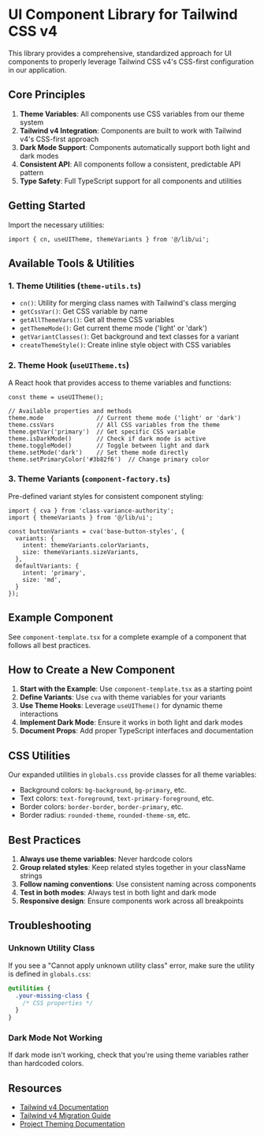 # UI Component Library for Tailwind CSS v4

This library provides a comprehensive, standardized approach for UI components to properly leverage Tailwind CSS v4's CSS-first configuration in our application.

## Core Principles

1. **Theme Variables**: All components use CSS variables from our theme system
2. **Tailwind v4 Integration**: Components are built to work with Tailwind v4's CSS-first approach
3. **Dark Mode Support**: Components automatically support both light and dark modes
4. **Consistent API**: All components follow a consistent, predictable API pattern
5. **Type Safety**: Full TypeScript support for all components and utilities

## Getting Started

Import the necessary utilities:

```tsx
import { cn, useUITheme, themeVariants } from '@/lib/ui';
```

## Available Tools & Utilities

### 1. Theme Utilities (`theme-utils.ts`)

- `cn()`: Utility for merging class names with Tailwind's class merging
- `getCssVar()`: Get CSS variable by name
- `getAllThemeVars()`: Get all theme CSS variables
- `getThemeMode()`: Get current theme mode ('light' or 'dark')
- `getVariantClasses()`: Get background and text classes for a variant
- `createThemeStyle()`: Create inline style object with CSS variables

### 2. Theme Hook (`useUITheme.ts`)

A React hook that provides access to theme variables and functions:

```tsx
const theme = useUITheme();

// Available properties and methods
theme.mode               // Current theme mode ('light' or 'dark')
theme.cssVars            // All CSS variables from the theme
theme.getVar('primary')  // Get specific CSS variable
theme.isDarkMode()       // Check if dark mode is active
theme.toggleMode()       // Toggle between light and dark
theme.setMode('dark')    // Set theme mode directly
theme.setPrimaryColor('#3b82f6')  // Change primary color
```

### 3. Theme Variants (`component-factory.ts`)

Pre-defined variant styles for consistent component styling:

```tsx
import { cva } from 'class-variance-authority';
import { themeVariants } from '@/lib/ui';

const buttonVariants = cva('base-button-styles', {
  variants: {
    intent: themeVariants.colorVariants,
    size: themeVariants.sizeVariants,
  },
  defaultVariants: {
    intent: 'primary',
    size: 'md',
  }
});
```

## Example Component

See `component-template.tsx` for a complete example of a component that follows all best practices.

## How to Create a New Component

1. **Start with the Example**: Use `component-template.tsx` as a starting point
2. **Define Variants**: Use `cva` with theme variables for your variants
3. **Use Theme Hooks**: Leverage `useUITheme()` for dynamic theme interactions
4. **Implement Dark Mode**: Ensure it works in both light and dark modes
5. **Document Props**: Add proper TypeScript interfaces and documentation

## CSS Utilities

Our expanded utilities in `globals.css` provide classes for all theme variables:

- Background colors: `bg-background`, `bg-primary`, etc.
- Text colors: `text-foreground`, `text-primary-foreground`, etc.
- Border colors: `border-border`, `border-primary`, etc.
- Border radius: `rounded-theme`, `rounded-theme-sm`, etc.

## Best Practices

1. **Always use theme variables**: Never hardcode colors
2. **Group related styles**: Keep related styles together in your className strings
3. **Follow naming conventions**: Use consistent naming across components
4. **Test in both modes**: Always test in both light and dark mode
5. **Responsive design**: Ensure components work across all breakpoints

## Troubleshooting

### Unknown Utility Class

If you see a "Cannot apply unknown utility class" error, make sure the utility is defined in `globals.css`:

```css
@utilities {
  .your-missing-class {
    /* CSS properties */
  }
}
```

### Dark Mode Not Working

If dark mode isn't working, check that you're using theme variables rather than hardcoded colors.

## Resources

- [Tailwind v4 Documentation](https://tailwindcss.com/docs/installation)
- [Tailwind v4 Migration Guide](../../docs/tailwind/v4-migration.md)
- [Project Theming Documentation](../../THEMING.md) 